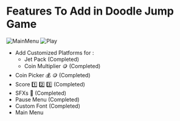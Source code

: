 # Features To Add in Doodle Jump Game

![MainMenu](./MainMenu2.png)
![Play](./ScreenPlay.png)

- Add Customized Platforms for :
    - Jet Pack (Completed)
    - Coin Multiplier 🪙 (Completed)
- Coin Picker 💰 🪙 (Completed)
- Score 1️⃣ 2️⃣ 3️⃣ (Completed)
- SFXs 🎵 (Completed)
- Pause Menu (Completed)
- Custom Font (Completed)
- Main Menu
